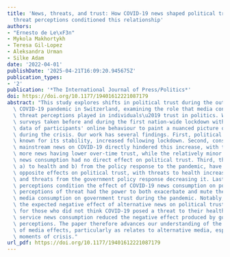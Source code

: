 ```yaml
---
title: 'News, threats, and trust: How COVID-19 news shaped political trust, and how
  threat perceptions conditioned this relationship'
authors:
- "Ernesto de Le\xF3n"
- Mykola Makhortykh
- Teresa Gil-Lopez
- Aleksandra Urman
- Silke Adam
date: '2022-04-01'
publishDate: '2025-04-21T16:09:20.945675Z'
publication_types:
- '2'
publication: '*The International Journal of Press/Politics*'
doi: https://doi.org/10.1177/19401612221087179
abstract: "This study explores shifts in political trust during the outbreak of the\
  \ COVID-19 pandemic in Switzerland, examining the role that media consumption and\
  \ threat perceptions played in individuals\u2019 trust in politics. We combine panel\
  \ surveys taken before and during the first nation-wide lockdown with webtracking\
  \ data of participants' online behaviour to paint a nuanced picture of media effects\
  \ during the crisis. Our work has several findings. First, political trust, an attitude\
  \ known for its stability, increased following lockdown. Second, consumption of\
  \ mainstream news on COVID-19 directly hindered this increase, with those reading\
  \ more news having lower over-time trust, while the relatively minor alternative\
  \ news consumption had no direct effect on political trust. Third, threat perceptions\
  \ a) to health and b) from the policy response to the pandemic, have strong and\
  \ opposite effects on political trust, with threats to health increasing trust,\
  \ and threats from the government policy response decreasing it. Lastly, these threat\
  \ perceptions condition the effect of COVID-19 news consumption on political trust:\
  \ perceptions of threat had the power to both exacerbate and mute the effect of\
  \ media consumption on government trust during the pandemic. Notably, we show that\
  \ the expected negative effect of alternative news on political trust only exists\
  \ for those who did not think COVID-19 posed a threat to their health, while public\
  \ service news consumption reduced the negative effect produced by government threat\
  \ perceptions. The paper therefore advances our understanding of the nuanced nature\
  \ of media effects, particularly as relates to alternative media, especially during\
  \ moments of crisis."
url_pdf: https://doi.org/10.1177/19401612221087179
---
```

